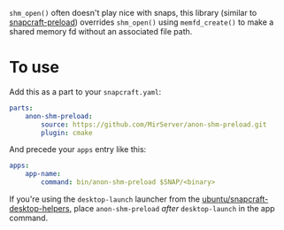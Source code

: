 `shm_open()` often doesn't play nice with snaps, this library (similar to [snapcraft-preload](https://github.com/sergiusens/snapcraft-preload)) overrides `shm_open()` using `memfd_create()` to make a shared memory fd without an associated file path.

# To use

Add this as a part to your `snapcraft.yaml`:

```yaml
parts:
    anon-shm-preload:
        source: https://github.com/MirServer/anon-shm-preload.git
        plugin: cmake
```

And precede your `apps` entry like this:

```yaml
apps:
    app-name:
        command: bin/anon-shm-preload $SNAP/<binary>
```

If you're using the `desktop-launch` launcher from the [ubuntu/snapcraft-desktop-helpers](https://github.com/ubuntu/snapcraft-desktop-helpers), place `anon-shm-preload` _after_ `desktop-launch` in the app command.
